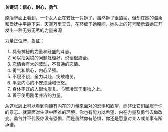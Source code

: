 **关键词：信心，耐心，勇气**

原版牌面上看到，一个女人正在安抚一只狮子，虽然狮子很凶猛，但却在她的温柔和爱抚中平静下来，天空万里无云，花环缠于她腰间，她头上的符号暗示着她正开发出一种无穷无尽的力量来源

力量正位牌，象征：
1. 具有神秘的力量和旺盛的斗志。 
2. 可以把尖锐的问题处理好，说话很周全。
3. 恋情会有大的波动，不普通的恋情。
4. 勇气和信心，内心坚强。
5. 不屈不饶，全力以赴，突破难关。
6. 平息内心的不安烦躁和愤怒。
7. 身体不好的人很快康复。心智凌驾于事物之上。
8. 善于使用刚柔并济的力量。

从这张牌上可以看到你拥有内在的力量来面对的恐惧和欲望，而非让它们屈服于你的意志。就算面对生活中困难的环境，你也有能力以希望、内在力量及勇气去做改变。勇气并不代表你没有恐惧，而是虽然你有恐惧，你还是愿意对某人或某事有所承诺。